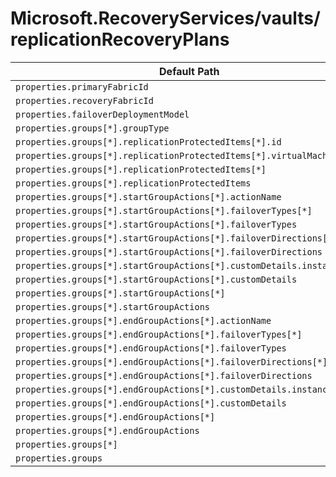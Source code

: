 # Microsoft.RecoveryServices/vaults/replicationRecoveryPlans

| Default Path | Alias |
|---|---|
| `properties.primaryFabricId` | `Microsoft.RecoveryServices/vaults/replicationRecoveryPlans/primaryFabricId` |
| `properties.recoveryFabricId` | `Microsoft.RecoveryServices/vaults/replicationRecoveryPlans/recoveryFabricId` |
| `properties.failoverDeploymentModel` | `Microsoft.RecoveryServices/vaults/replicationRecoveryPlans/failoverDeploymentModel` |
| `properties.groups[*].groupType` | `Microsoft.RecoveryServices/vaults/replicationRecoveryPlans/groups[*].groupType` |
| `properties.groups[*].replicationProtectedItems[*].id` | `Microsoft.RecoveryServices/vaults/replicationRecoveryPlans/groups[*].replicationProtectedItems[*].id` |
| `properties.groups[*].replicationProtectedItems[*].virtualMachineId` | `Microsoft.RecoveryServices/vaults/replicationRecoveryPlans/groups[*].replicationProtectedItems[*].virtualMachineId` |
| `properties.groups[*].replicationProtectedItems[*]` | `Microsoft.RecoveryServices/vaults/replicationRecoveryPlans/groups[*].replicationProtectedItems[*]` |
| `properties.groups[*].replicationProtectedItems` | `Microsoft.RecoveryServices/vaults/replicationRecoveryPlans/groups[*].replicationProtectedItems` |
| `properties.groups[*].startGroupActions[*].actionName` | `Microsoft.RecoveryServices/vaults/replicationRecoveryPlans/groups[*].startGroupActions[*].actionName` |
| `properties.groups[*].startGroupActions[*].failoverTypes[*]` | `Microsoft.RecoveryServices/vaults/replicationRecoveryPlans/groups[*].startGroupActions[*].failoverTypes[*]` |
| `properties.groups[*].startGroupActions[*].failoverTypes` | `Microsoft.RecoveryServices/vaults/replicationRecoveryPlans/groups[*].startGroupActions[*].failoverTypes` |
| `properties.groups[*].startGroupActions[*].failoverDirections[*]` | `Microsoft.RecoveryServices/vaults/replicationRecoveryPlans/groups[*].startGroupActions[*].failoverDirections[*]` |
| `properties.groups[*].startGroupActions[*].failoverDirections` | `Microsoft.RecoveryServices/vaults/replicationRecoveryPlans/groups[*].startGroupActions[*].failoverDirections` |
| `properties.groups[*].startGroupActions[*].customDetails.instanceType` | `Microsoft.RecoveryServices/vaults/replicationRecoveryPlans/groups[*].startGroupActions[*].customDetails.instanceType` |
| `properties.groups[*].startGroupActions[*].customDetails` | `Microsoft.RecoveryServices/vaults/replicationRecoveryPlans/groups[*].startGroupActions[*].customDetails` |
| `properties.groups[*].startGroupActions[*]` | `Microsoft.RecoveryServices/vaults/replicationRecoveryPlans/groups[*].startGroupActions[*]` |
| `properties.groups[*].startGroupActions` | `Microsoft.RecoveryServices/vaults/replicationRecoveryPlans/groups[*].startGroupActions` |
| `properties.groups[*].endGroupActions[*].actionName` | `Microsoft.RecoveryServices/vaults/replicationRecoveryPlans/groups[*].endGroupActions[*].actionName` |
| `properties.groups[*].endGroupActions[*].failoverTypes[*]` | `Microsoft.RecoveryServices/vaults/replicationRecoveryPlans/groups[*].endGroupActions[*].failoverTypes[*]` |
| `properties.groups[*].endGroupActions[*].failoverTypes` | `Microsoft.RecoveryServices/vaults/replicationRecoveryPlans/groups[*].endGroupActions[*].failoverTypes` |
| `properties.groups[*].endGroupActions[*].failoverDirections[*]` | `Microsoft.RecoveryServices/vaults/replicationRecoveryPlans/groups[*].endGroupActions[*].failoverDirections[*]` |
| `properties.groups[*].endGroupActions[*].failoverDirections` | `Microsoft.RecoveryServices/vaults/replicationRecoveryPlans/groups[*].endGroupActions[*].failoverDirections` |
| `properties.groups[*].endGroupActions[*].customDetails.instanceType` | `Microsoft.RecoveryServices/vaults/replicationRecoveryPlans/groups[*].endGroupActions[*].customDetails.instanceType` |
| `properties.groups[*].endGroupActions[*].customDetails` | `Microsoft.RecoveryServices/vaults/replicationRecoveryPlans/groups[*].endGroupActions[*].customDetails` |
| `properties.groups[*].endGroupActions[*]` | `Microsoft.RecoveryServices/vaults/replicationRecoveryPlans/groups[*].endGroupActions[*]` |
| `properties.groups[*].endGroupActions` | `Microsoft.RecoveryServices/vaults/replicationRecoveryPlans/groups[*].endGroupActions` |
| `properties.groups[*]` | `Microsoft.RecoveryServices/vaults/replicationRecoveryPlans/groups[*]` |
| `properties.groups` | `Microsoft.RecoveryServices/vaults/replicationRecoveryPlans/groups` |

